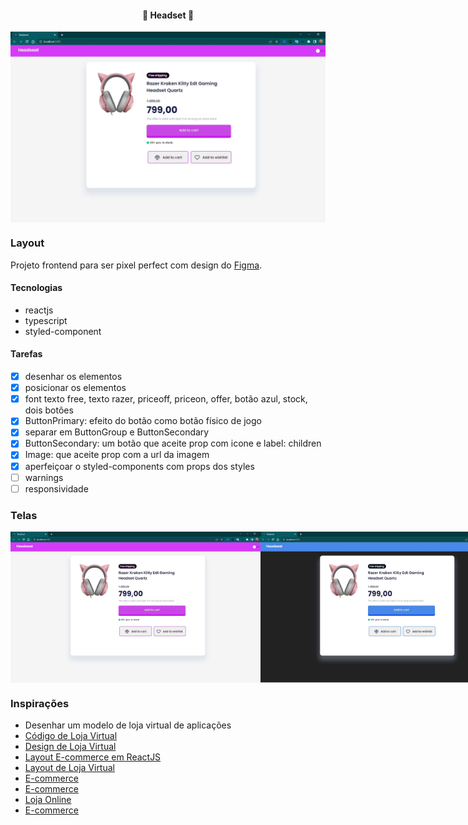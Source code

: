 <h4 align="center"> 
	🚧 Headset 🚀
</h4>

<p align="center" style="display: flex; align-items: flex-start; justify-content: center;">
  <img alt="headset" title="#headset" src="./.github/light.jpg">
</p>   

### Layout

Projeto frontend para ser pixel perfect com design do [Figma](https://www.figma.com/file/19O5HFND66vzRlnpBUhWxB/day_1575?node-id=1%3A2&t=sxI085QLRtlRNj0T-0). 

#### Tecnologias

- reactjs
- typescript 
- styled-component

#### Tarefas

- [x] desenhar os elementos
- [x] posicionar os elementos
- [x] font texto free, texto razer, priceoff, priceon, offer, botão azul, stock, dois botões
- [x] ButtonPrimary: efeito do botão como botão físico de jogo
- [x] separar em ButtonGroup e ButtonSecondary
- [x] ButtonSecondary: um botão que aceite prop com icone e label: children
- [x] Image: que aceite prop com a url da imagem 
- [x] aperfeiçoar o styled-components com props dos styles 
- [ ] warnings
- [ ] responsividade

### Telas

<p align="left" style="display: flex; align-items: flex-start; justify-content: left;">
  <img alt="headset" title="#headset" src="./.github/light.jpg" width="400px">
  <img alt="headset" title="#headset" src="./.github/dark.jpg" width="400px"> 
</p>

### Inspirações

- Desenhar um modelo de loja virtual de aplicações
- [Código de Loja Virtual](https://github.com/LeonardoCamargo31/loja-virtual) 
- [Design de Loja Virtual](https://morioh.com/p/09ec4bc619bf)  
- [Layout E-commerce em ReactJS](https://reactjsexample.com/create-an-e-commerce-site-with-react-js/amp/)  
- [Layout de Loja Virtual](https://www.luiztools.com.br/obrigado/)  
- [E-commerce](https://joaogsdc.medium.com/react-criando-ecommerce-marketplace-1-parte-d318bcd0f4c8)   
- [E-commerce](https://github.com/martins-rafael/launchstore#instala%C3%A7%C3%A3o-e-uso)   
- [Loja Online](https://www.alura.com.br/curso-online-loja-online-shopify)   
- [E-commerce](https://hotmart.com/pt-br/marketplace/produtos/criando-um-ecommerce-do-zero-com-nodejs-react-e-mongodb/W10551234Y)  
